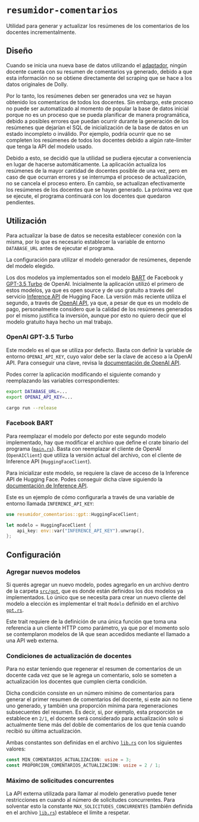 # `resumidor-comentarios`

Utilidad para generar y actualizar los resúmenes de los comentarios de los docentes incrementalmente.

## Diseño

Cuando se inicia una nueva base de datos utilizando el [adaptador](https://github.com/regexPattern/fiuba-reviews/tree/main#adaptaci%C3%B3n-de-los-datos-originales), ningún docente cuenta con su resumen de comentarios ya generado, debido a que esta información no se obtiene directamente del scraping que se hace a los datos originales de Dolly.

Por lo tanto, los resúmenes deben ser generados una vez se hayan obtenido los comentarios de todos los docentes. Sin embargo, este proceso no puede ser automatizado al momento de popular la base de datos inicial porque no es un proceso que se pueda planificar de manera programática, debido a posibles errores que puedan ocurrir durante la generación de los resúmenes que dejarían el SQL de inicialización de la base de datos en un estado incompleto o inválido. Por ejemplo, podría ocurrir que no se completen los resúmenes de todos los docentes debido a algún rate-limiter que tenga la API del modelo usado.

Debido a esto, se decidió que la utilidad se pudiera ejecutar a conveniencia en lugar de hacerse automáticamente. La aplicación actualiza los resúmenes de la mayor cantidad de docentes posible de una vez, pero en caso de que ocurran errores y se interrumpa el proceso de actualización, no se cancela el proceso entero. En cambio, se actualizan efectivamente los resúmenes de los docentes que se hayan generado. La próxima vez que se ejecute, el programa continuará con los docentes que quedaron pendientes.

## Utilización

Para actualizar la base de datos se necesita establecer conexión con la misma, por lo que es necesario establecer la variable de entorno `DATABASE_URL` antes de ejecutar el programa.

La configuración para utilizar el modelo generador de resúmenes, depende del modelo elegido.

Los dos modelos ya implementados son el modelo [BART](https://huggingface.co/facebook/bart-large-cnn) de Facebook y [GPT-3.5 Turbo](https://platform.openai.com/docs/models/gpt-3-5-turbo) de OpenAI. Inicialmente la aplicación utilizó el primero de estos modelos, ya que es open source y de uso gratuito a través del servicio [Inference API](https://huggingface.co/docs/api-inference/en/index) de Hugging Face. La versión más reciente utiliza el segundo, a través de [OpenAI API](https://platform.openai.com/docs/overview), ya que, a pesar de que es un modelo de pago, personalmente considero que la calidad de los resúmenes generados por el mismo justifica la inversión, aunque por esto no quiero decir que el modelo gratuito haya hecho un mal trabajo.

### OpenAI GPT-3.5 Turbo

Este modelo es el que se utiliza por defecto. Basta con definir la variable de entorno `OPENAI_API_KEY`, cuyo valor debe ser la clave de acceso a la OpenAI API. Para conseguir una clave, revisa la [documentación de OpenAI API](https://platform.openai.com/api-keys).

Podes correr la aplicación modificando el siguiente comando y reemplazando las variables correspondientes:

```bash
export DATABASE_URL=...
export OPENAI_API_KEY=...

cargo run --release
```

### Facebook BART

Para reemplazar el modelo por defecto por este segundo modelo implementado, hay que modificar el archivo que define el crate binario del programa ([`main.rs`](https://github.com/regexPattern/fiuba-reviews/tree/main/crates/resumidor-comentarios/src/gpt/hugging_face.rs)). Basta con reemplazar el cliente de OpenAI (`OpenAIClient`) que utiliza la versión actual del archivo, con el cliente de Inference API (`HuggingFaceClient`).

Para inicializar este modelo, se requiere la clave de acceso de la Inference API de Hugging Face. Podes conseguir dicha clave siguiendo la [documentación de Inference API](https://huggingface.co/docs/api-inference/en/quicktour#get-your-api-token).

Este es un ejemplo de cómo configurarla a través de una variable de entorno llamada `INFERENCE_API_KEY`:

```rust
use resumidor_comentarios::gpt::HuggingFaceClient;

let modelo = HuggingFaceClient {
    api_key: env::var("INFERENCE_API_KEY").unwrap(),
};
```

## Configuración

### Agregar nuevos modelos

Si querés agregar un nuevo modelo, podes agregarlo en un archivo dentro de la carpeta [`src/gpt`](https://github.com/regexPattern/fiuba-reviews/tree/main/crates/resumidor-comentarios/src/gpt/), que es donde están definidos los dos modelos ya implementados. Lo único que se necesita para crear un nuevo cliente del modelo a elección es implementar el trait `Modelo` definido en el archivo [`gpt.rs`](https://github.com/regexPattern/fiuba-reviews/tree/main/crates/resumidor-comentarios/src/gpt.rs).

Este trait requiere de la definición de una única función que toma una referencia a un cliente HTTP como parámetro, ya que por el momento solo se contemplaron modelos de IA que sean accedidos mediante el llamado a una API web externa.

### Condiciones de actualización de docentes

Para no estar teniendo que regenerar el resumen de comentarios de un docente cada vez que se le agrega un comentario, solo se someten a actualización los docentes que cumplen cierta condición.

Dicha condición consiste en un número mínimo de comentarios para generar el primer resumen de comentarios del docente, si este aún no tiene uno generado, y también una proporción mínima para regeneraciones subsecuentes del resumen. Es decir, si, por ejemplo, esta proporción se establece en `2/1`, el docente será considerado para actualización solo si actualmente tiene más del doble de comentarios de los que tenía cuando recibió su última actualización.

Ambas constantes son definidas en el archivo [`lib.rs`](https://github.com/regexPattern/fiuba-reviews/tree/main/crates/resumidor-comentarios/src/lib.rs) con los siguientes valores:

```rust
const MIN_COMENTARIOS_ACTUALIZACION: usize = 3;
const PROPORCION_COMENTARIOS_ACTUALIZACION: usize = 2 / 1;
```

### Máximo de solicitudes concurrentes

La API externa utilizada para llamar al modelo generativo puede tener restricciones en cuando al número de solicitudes concurrentes. Para solventar esto la constante `MAX_SOLICITUDES_CONCURRENTES` (también definida en el archivo [`lib.rs`](https://github.com/regexPattern/fiuba-reviews/tree/main/crates/resumidor-comentarios/src/lib.rs)) establece el límite a respetar.

